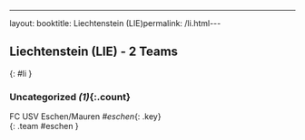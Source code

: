 ---
layout: booktitle: Liechtenstein (LIE)permalink: /li.html---

## Liechtenstein (LIE) - 2 Teams
{: #li }









### Uncategorized _(1)_{:.count}

FC USV Eschen/Mauren   _#eschen_{: .key} <br>
{: .team #eschen }


 
